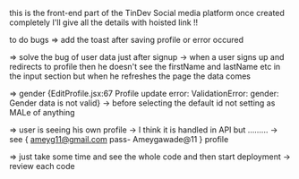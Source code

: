 this is the front-end part of the TinDev Social media platform once created completely I'll give all the details with hoisted link !!


to do bugs
 => add the toast after saving profile or error occured

 => solve  the bug of user data just after signup
        -> when a user signs up and redirects to profile then he doesn't see the firstName and lastName etc in the input section
           but when he refreshes the page the data comes 

=> gender {EditProfile.jsx:67 Profile update error: ValidationError: gender: Gender data is not valid}
        -> before selecting the default id not setting as MALe of anything 

=> user is seeing his own profile
        -> I think it is handled in API but ......... 
        -> see { ameyg11@gmail.com      pass- Ameygawade@11  }  profile


=> just take some time and see the whole code and then start deployment
        -> review each code 